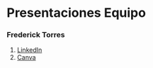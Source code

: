 # Presentaciones Equipo
### Frederick Torres
1. [LinkedIn](https://www.linkedin.com/in/frederick-damian-torres-cando-43a4b9325)
2. [Canva](https://www.canva.com/design/DAGbw9ReRcA/--PTWSgvfNcbqtRiPVFHhw/edit?utm_content=DAGbw9ReRcA&utm_campaign=designshare&utm_medium=link2&utm_source=sharebutton)

